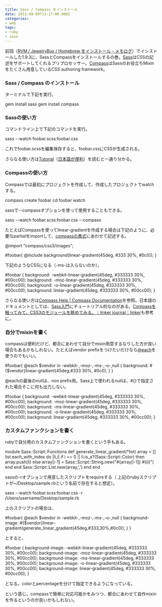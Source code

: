 ```yaml
---
title: Sass / Compass をインストール
date: 2012-09-09T13:17:00.000Z
categories:
- web
tags:
- ruby
- sass
---
```

前回（[RVM / JewelryBox / Homebrew をインストール - メモログ](http://memolog.org/2012/09/rvm_jewelrybox_homebrew.php)）でインストールした1.9.3に、SassとCompassをインストールするの巻。[Sass](http://sass-lang.com/)はCSSの記述をサポートしてくれるプリプロセッサー。[Compass](http://compass-style.org/)はSassのお役立ちMixinをたくさん用意しているCSS authoring framework。

<!-- more -->

### Sass / Compass のインストール

ターミナルで下記を実行。

gem install sass
gem install compass

### Sassの使い方

コマンドライン上で下記のコマンドを実行。

sass --watch foobar.scss:foobar.css

これでfoobar.scssを編集保存すると、foobar.cssにCSSが生成される。

さらなる使い方は[Tutorial](http://sass-lang.com/tutorial.html)（[日本語が便利](http://hail2u.net/documents/sass-tutorial.html)）を読むと一通り分かる。

### Compassの使い方

Compassでは最初にプロジェクトを作成して、作成したプロジェクトでwatchする。

compass create foobar
cd foobar
watch

sassで--compassオプションを使って使用することもできる。

sass --watch foobar.scss:foobar.css --compass

たとえばCompassを使ってlinear-gradientを作成する場合は下記のように、必要なpartialをimportして、[compassの書式](http://compass-style.org/reference/compass/css3/images/)にあわせて記述する。

@import "compass/css3/images";

#foobar{
  @include background(linear-gradient(45deg, #333 30&#x25;, #0c0));
}

下記のようなCSSになる（-ms-は入らないのか）。

#foobar {
  background: -webkit-linear-gradient(45deg, #333333 30&#x25;, #00cc00);
  background: -moz-linear-gradient(45deg, #333333 30&#x25;, #00cc00);
  background: -o-linear-gradient(45deg, #333333 30&#x25;, #00cc00);
  background: linear-gradient(45deg, #333333 30&#x25;, #00cc00);
}

さらなる使い方は[Compass Help | Compass Documentation](http://compass-style.org/help/)を参照。日本語のドキュメントとしては、[Sass入門](https://gihyo.jp/dp/ebook/2012/978-4-7741-5123-6)にチュートリアル的なのがある。[Compassを触ってみて、CSS3のモジュールを眺めてみる。｜linker journal｜linker](http://linker.in/journal/2011/07/compasscss3.php)も参考に。

### 自分でmixinを書く

compassは便利だけど、都合にあわせて自分でmixin用意するなりした方が良い場合もあるかもしれない。たとえばvendor prefixをつけたいだけなら[@each](http://sass-lang.com/docs/yardoc/file.SASS_REFERENCE.html#each-directive)を使うのでもいい。

#foobar{
  @each $vendor in -webkit-,-moz-,-ms-,-o-,null {
    background: #{$vendor}linear-gradient(45deg,#333 30&#x25;, #0c0);
  }
}

@eachの最後のnullは、non prefix用。Sass上で使われるnullは、#{}で指定された場合そこに何も出力しない。

#foobar {
  background: -webkit-linear-gradient(45deg, #333333 30&#x25;, #00cc00);
  background: -moz-linear-gradient(45deg, #333333 30&#x25;, #00cc00);
  background: -ms-linear-gradient(45deg, #333333 30&#x25;, #00cc00);
  background: -o-linear-gradient(45deg, #333333 30&#x25;, #00cc00);
  background: linear-gradient(45deg, #333333 30&#x25;, #00cc00);
}

### カスタムファンクションを書く

rubyで自分用のカスタムファンクションを書くという手もある。

module Sass::Script::Functions
  def generate\_linear\_gradient(*list)
    array = \[\]
    list.each\_with\_index do |li,i|
      if i == 0 || li.is_a?(Sass::Script::Color) then
        array.push(li)
      else
        array\[i-1\] = Sass::Script::String.new("#{array\[i-1\]} #{li}")
      end
    end
    Sass::Script::List.new(array,',')
  end
end

sassの-rオプションで用意したスクリプトをrequireする（ 上記のrubyスクリプトが~/Desktop/sample.rbという名前で存在すると想定）。

sass --watch foobar.scss:foobar.css -r /Users/username/Desktop/sample.rb

上のスクリプトの場合は、

#foobar{
  @each $vendor in -webkit-,-moz-,-ms-,-o-,null {
    background-image: #{$vendor}linear-gradient(generate\_linear\_gradient(45deg,#333,30&#x25;,#0c0));
  }
}

とすると、

#foobar {
  background-image: -webkit-linear-gradient(45deg, #333333 30&#x25;, #00cc00);
  background-image: -moz-linear-gradient(45deg, #333333 30&#x25;, #00cc00);
  background-image: -ms-linear-gradient(45deg, #333333 30&#x25;, #00cc00);
  background-image: -o-linear-gradient(45deg, #333333 30&#x25;, #00cc00);
  background-image: linear-gradient(45deg, #333333 30&#x25;, #00cc00);
}

となる。colorとpercentageを分けて指定できるようになっている。

という感じ。compassで簡単に対応可能かをみつつ、都合にあわせて自作mixinを作るというのが良いかもしれない。
